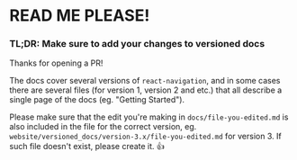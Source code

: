 # READ ME PLEASE!

### TL;DR: Make sure to add your changes to versioned docs

Thanks for opening a PR!

The docs cover several versions of `react-navigation`, and in some cases there are several files (for version 1, version 2 and etc.) that all describe a single page of the docs (eg. "Getting Started").

Please make sure that the edit you're making in `docs/file-you-edited.md` is also included in the file for the correct version, eg. `website/versioned_docs/version-3.x/file-you-edited.md` for version 3. If such file doesn't exist, please create it. :+1:
